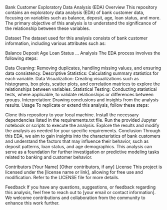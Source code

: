 Bank Customer Exploratory Data Analysis (EDA)
Overview
This repository contains an exploratory data analysis (EDA) of bank customer data, focusing on variables such as balance, deposit, age, loan status, and more. The primary objective of this analysis is to understand the significance of the relationship between these variables.

Dataset
The dataset used for this analysis consists of bank customer information, including various attributes such as:

Balance
Deposit
Age
Loan Status
...
Analysis
The EDA process involves the following steps:

Data Cleaning: Removing duplicates, handling missing values, and ensuring data consistency.
Descriptive Statistics: Calculating summary statistics for each variable.
Data Visualization: Creating visualizations such as histograms, box plots, scatter plots, and correlation matrices to explore the relationships between variables.
Statistical Testing: Conducting statistical tests, where applicable, to validate relationships or differences between groups.
Interpretation: Drawing conclusions and insights from the analysis results.
Usage
To replicate or extend this analysis, follow these steps:

Clone this repository to your local machine.
Install the necessary dependencies listed in the requirements.txt file.
Run the provided Jupyter notebook or scripts to execute the analysis.
Explore the results and modify the analysis as needed for your specific requirements.
Conclusion
Through this EDA, we aim to gain insights into the characteristics of bank customers and understand the factors that may influence their behavior, such as deposit patterns, loan status, and age demographics. This analysis can serve as a foundation for further investigation or predictive modeling tasks related to banking and customer behavior.

Contributors
[Your Name]
[Other contributors, if any]
License
This project is licensed under the [license name or link], allowing for free use and modification. Refer to the LICENSE file for more details.

Feedback
If you have any questions, suggestions, or feedback regarding this analysis, feel free to reach out to [your email or contact information]. We welcome contributions and collaboration from the community to enhance this work further.







